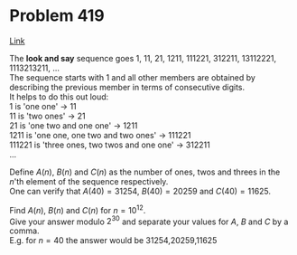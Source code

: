 # Problem 419

[Link](https://projecteuler.net/problem=419)

The **look and say** sequence goes 1, 11, 21, 1211, 111221, 312211, 13112221, 1113213211, ...  
The sequence starts with 1 and all other members are obtained by describing the previous member in terms of consecutive digits.  
It helps to do this out loud:  
1 is 'one one' → 11  
11 is 'two ones' → 21  
21 is 'one two and one one' → 1211  
1211 is 'one one, one two and two ones' → 111221  
111221 is 'three ones, two twos and one one' → 312211  
... 

Define $A(n)$, $B(n)$ and $C(n)$ as the number of ones, twos and threes in the $n$'th element of the sequence respectively.  
One can verify that $A(40) = 31254$, $B(40) = 20259$ and $C(40) = 11625$. 

Find $A(n)$, $B(n)$ and $C(n)$ for $n = 10^{12}$.  
Give your answer modulo $2^{30}$ and separate your values for $A$, $B$ and $C$ by a comma.  
E.g. for $n = 40$ the answer would be 31254,20259,11625